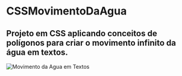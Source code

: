 # CSSMovimentoDaAgua
## Projeto em CSS aplicando conceitos de polígonos para criar o movimento infinito da água em textos.
![Movimento da Agua em Textos](https://github.com/victorloureiro1/CSSMovimentoDaAgua/blob/main/MOVIMENTOAGUA.png)

